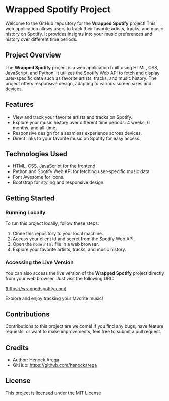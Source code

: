 # Wrapped Spotify Project

Welcome to the GitHub repository for the **Wrapped Spotify** project! This web application allows users to track their favorite artists, tracks, and music history on Spotify. It provides insights into your music preferences and history over different time periods.

## Project Overview

The **Wrapped Spotify** project is a web application built using HTML, CSS, JavaScript, and Python. It utilizes the Spotify Web API to fetch and display user-specific data such as favorite artists, tracks, and music history. The project offers responsive design, adapting to various screen sizes and devices.

## Features

- View and track your favorite artists and tracks on Spotify.
- Explore your music history over different time periods: 4 weeks, 6 months, and all-time.
- Responsive design for a seamless experience across devices.
- Direct links to your favorite music on Spotify for easy access.

## Technologies Used

- HTML, CSS, JavaScript for the frontend.
- Python and Spotify Web API for fetching user-specific music data.
- Font Awesome for icons.
- Bootstrap for styling and responsive design.

## Getting Started

### Running Locally

To run this project locally, follow these steps:

1. Clone this repository to your local machine.
2. Access your client id and secret from the Spotify Web API.
3. Open the `home.html` file in a web browser.
4. Explore your favorite artists, tracks, and music history.

### Accessing the Live Version

You can also access the live version of the **Wrapped Spotify** project directly from your web browser. Just visit the following URL:

(https://wrappedspotify.com)

Explore and enjoy tracking your favorite music!

## Contributions

Contributions to this project are welcome! If you find any bugs, have feature requests, or want to make improvements, feel free to submit a pull request.

## Credits

- Author: Henock Arega
- GitHub: https://github.com/henockarega

## License

This project is licensed under the MIT License
